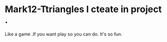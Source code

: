 # Mark12-Ttriangles I cteate in project .
Like a game .If you want play so you can do.
It's so fun.

